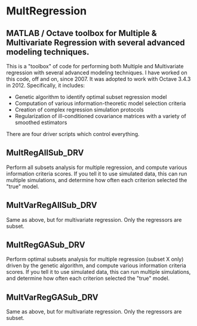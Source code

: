 # MultRegression
## MATLAB / Octave toolbox for Multiple &amp; Multivariate Regression with several advanced modeling techniques.

This is a "toolbox" of code for performing both Multiple and Multivariate regression with several advanced modeling techniques.  I have worked on this code, off and on, since 2007.  It was adopted to work with Octave 3.4.3 in 2012.  Specifically, it includes:
- Genetic algorithm to identify optimal subset regression model
- Computation of various information-theoretic model selection criteria
- Creation of complex regression simulation protocols
- Regularization of ill-conditioned covariance matrices with a variety of smoothed estimators

There are four driver scripts which control everything.

## MultRegAllSub_DRV
Perform all subsets analysis for multiple regression, and compute various information criteria scores.  If you tell it to use simulated data, this can run multiple simulations, and determine how often each criterion selected the "true" model.

## MultVarRegAllSub_DRV
Same as above, but for multivariate regression.  Only the regressors are subset.

## MultRegGASub_DRV
Perform optimal subsets analysis for multiple regression (subset X only) driven by the genetic algorithm, and compute various information criteria scores.  If you tell it to use simulated data, this can run multiple simulations, and determine how often each criterion selected the "true" model.

## MultVarRegGASub_DRV
Same as above, but for multivariate regression.  Only the regressors are subset.
